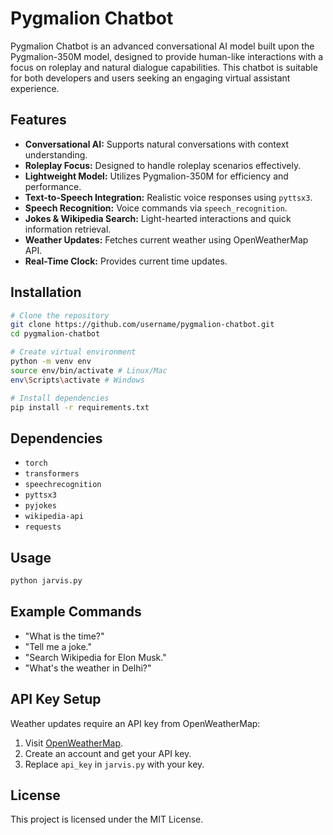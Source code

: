 # Pygmalion Chatbot

Pygmalion Chatbot is an advanced conversational AI model built upon the Pygmalion-350M model, designed to provide human-like interactions with a focus on roleplay and natural dialogue capabilities. This chatbot is suitable for both developers and users seeking an engaging virtual assistant experience.

## Features

- **Conversational AI:** Supports natural conversations with context understanding.
- **Roleplay Focus:** Designed to handle roleplay scenarios effectively.
- **Lightweight Model:** Utilizes Pygmalion-350M for efficiency and performance.
- **Text-to-Speech Integration:** Realistic voice responses using `pyttsx3`.
- **Speech Recognition:** Voice commands via `speech_recognition`.
- **Jokes & Wikipedia Search:** Light-hearted interactions and quick information retrieval.
- **Weather Updates:** Fetches current weather using OpenWeatherMap API.
- **Real-Time Clock:** Provides current time updates.

## Installation

```bash
# Clone the repository
git clone https://github.com/username/pygmalion-chatbot.git
cd pygmalion-chatbot

# Create virtual environment
python -m venv env
source env/bin/activate # Linux/Mac
env\Scripts\activate # Windows

# Install dependencies
pip install -r requirements.txt
```

## Dependencies

- `torch`
- `transformers`
- `speechrecognition`
- `pyttsx3`
- `pyjokes`
- `wikipedia-api`
- `requests`

## Usage

```bash
python jarvis.py
```

## Example Commands

- "What is the time?"
- "Tell me a joke."
- "Search Wikipedia for Elon Musk."
- "What's the weather in Delhi?"

## API Key Setup

Weather updates require an API key from OpenWeatherMap:

1. Visit [OpenWeatherMap](https://openweathermap.org/).
2. Create an account and get your API key.
3. Replace `api_key` in `jarvis.py` with your key.

## License

This project is licensed under the MIT License.
